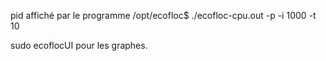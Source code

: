 pid affiché par le programme
/opt/ecofloc$ ./ecofloc-cpu.out -p <pid> -i 1000 -t 10

sudo ecoflocUI pour les graphes.